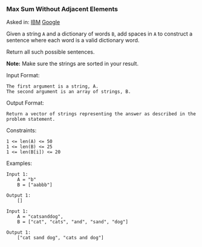 ### Max Sum Without Adjacent Elements

Asked in: [IBM](#) [Google](#)

Given a string `A` and a dictionary of words `B`, add spaces in `A` to construct a sentence where each word is a valid dictionary word.

Return all such possible sentences.

**Note:** Make sure the strings are sorted in your result.

Input Format:
```
The first argument is a string, A.
The second argument is an array of strings, B.
```

Output Format:
```
Return a vector of strings representing the answer as described in the problem statement.
```

Constraints:
```
1 <= len(A) <= 50
1 <= len(B) <= 25
1 <= len(B[i]) <= 20
```

Examples:
```
Input 1:
    A = "b"
    B = ["aabbb"]

Output 1:
    []

Input 1:
    A = "catsanddog",
    B = ["cat", "cats", "and", "sand", "dog"]

Output 1:
    ["cat sand dog", "cats and dog"]
```
